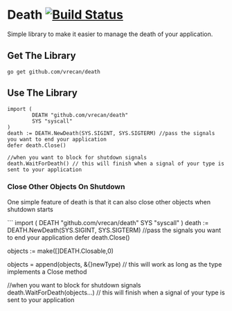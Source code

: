 # Death [![Build Status](https://travis-ci.org/vrecan/death.svg?branch=master)](https://travis-ci.org/vrecan/death)
<p>Simple library to make it easier to manage the death of your application.</p>

## Get The Library
```
go get github.com/vrecan/death
```
## Use The Library
```
import (
        DEATH "github.com/vrecan/death"
        SYS "syscall"
)
death := DEATH.NewDeath(SYS.SIGINT, SYS.SIGTERM) //pass the signals you want to end your application
defer death.Close()

//when you want to block for shutdown signals
death.WaitForDeath() // this will finish when a signal of your type is sent to your application
```

### Close Other Objects On Shutdown
<p>One simple feature of death is that it can also close other objects when shutdown starts</p>
```
import (
        DEATH "github.com/vrecan/death"
        SYS "syscall"
)
death := DEATH.NewDeath(SYS.SIGINT, SYS.SIGTERM) //pass the signals you want to end your application
defer death.Close()

objects := make([]DEATH.Closable,0)

objects = append(objects, &{}newType) // this will work as long as the type implements a Close method

//when you want to block for shutdown signals
death.WaitForDeath(objects...) // this will finish when a signal of your type is sent to your application
```
